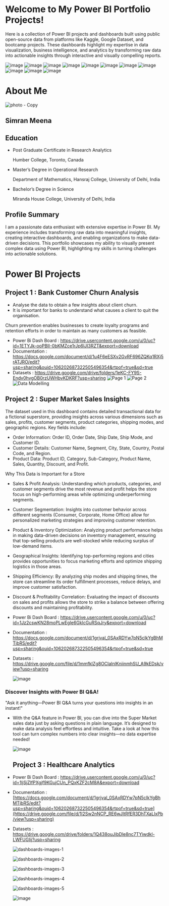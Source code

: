 # Welcome to My Power BI Portfolio Projects! 

Here is a collection of Power BI projects and dashboards built using public open-source data from platforms like Kaggle, Google Dataset, and bootcamp projects. These dashboards highlight my expertise in data visualization, business intelligence, and analytics by transforming raw data into actionable insights through interactive and visually compelling reports.

![image](https://github.com/user-attachments/assets/d5a7dcb7-9d57-4e0f-be01-c7f0d1f5e5d0) ![image](https://github.com/user-attachments/assets/594a6aee-e18d-4999-a1c9-d31b367f0598) ![image](https://github.com/user-attachments/assets/6350bb0d-0b4f-4095-8bc9-5ad94dd54b50) ![image](https://github.com/user-attachments/assets/b78c5667-b703-42f7-a1d1-6f8de09fe402) ![image](https://github.com/user-attachments/assets/368ae3c5-8295-4c8d-9eb7-b596b22bd00f) ![image](https://github.com/user-attachments/assets/8aae5b00-d686-4683-9f77-169c5ef506f1) ![image](https://github.com/user-attachments/assets/2e5036dd-b71d-4e72-9abf-2a937906fb62) ![image](https://github.com/user-attachments/assets/0794904b-f806-4df4-9a3f-95cf622932bc) ![image](https://github.com/user-attachments/assets/83673404-85b2-4206-b672-9d35ba36d9e5) ![image](https://github.com/user-attachments/assets/595af2f1-75e0-434a-871e-133a55a8a747) ![image](https://github.com/user-attachments/assets/45ac9e11-81bb-4ccd-99d1-c4aaa39c1491)


# About Me
![photo - Copy](https://github.com/user-attachments/assets/d430081d-1d15-4654-b50e-0cdc27eddd96)

## Simran Meena

## Education
- Post Graduate Certificate in Research Analytics

  Humber College, Toronto, Canada
- Master’s Degree in Operational Research

  Department of Mathematics, Hansraj College, University of Delhi, India
- Bachelor’s Degree in Science

  Miranda House College, University of Delhi, India

## Profile Summary
I am a passionate data enthusiast with extensive expertise in Power BI. My experience includes transforming raw data into meaningful insights, creating interactive dashboards, and enabling organizations to make data-driven decisions. This portfolio showcases my ability to visually present complex data using Power BI, highlighting my skills in turning challenges into actionable solutions.

# Power BI Projects
## Project 1 : Bank Customer Churn Analysis
- Analyse the data to obtain a few insights about client churn.
- It is important for banks to understand what causes a client to quit the organisation.
  
Churn prevention enables businesses to create loyalty programs and retention efforts in order to maintain as many customers as feasible.
- Power Bi Dash Board : https://drive.usercontent.google.com/u/0/uc?id=1ETYJk-ooPBII-0bKMZce1rJp6lJI3RZT&export=download
- Documentation : https://docs.google.com/document/d/1u4F6eESXv2GvRF696ZQKq1RXj5rATJRO/edit?usp=sharing&ouid=106202687322505496354&rtpof=true&sd=true
- Datasets : https://drive.google.com/drive/folders/1eKC-FY9S-Endv0hvgOB0rzUWHbvKDKRF?usp=sharing
![Page 1](https://github.com/user-attachments/assets/d5065440-4265-4a18-b08c-894b0d07b346)
![Page 2](https://github.com/user-attachments/assets/a27c0a81-90b0-4819-9b36-1b6c02335dec)
![Data Modelling](https://github.com/user-attachments/assets/32f4a340-a4e8-458d-a136-5c32571a4144)


## Project 2 : Super Market Sales Insights
The dataset used in this dashboard contains detailed transactional data for a fictional superstore, providing insights across various dimensions such as sales, profits, customer segments, product categories, shipping modes, and geographic regions. Key fields include:

- Order Information: Order ID, Order Date, Ship Date, Ship Mode, and Customer ID.
- Customer Details: Customer Name, Segment, City, State, Country, Postal Code, and Region.
- Product Data: Product ID, Category, Sub-Category, Product Name, Sales, Quantity, Discount, and Profit.

Why This Data is Important for a Store
- Sales & Profit Analysis: Understanding which products, categories, and customer segments drive the most revenue and profit helps the store focus on high-performing areas while optimizing underperforming segments.
- Customer Segmentation: Insights into customer behavior across different segments (Consumer, Corporate, Home Office) allow for personalized marketing strategies and improving customer retention.
- Product & Inventory Optimization: Analyzing product performance helps in making data-driven decisions on inventory management, ensuring that top-selling products are well-stocked while reducing surplus of low-demand items.
- Geographical Insights: Identifying top-performing regions and cities provides opportunities to focus marketing efforts and optimize shipping logistics in those areas.
- Shipping Efficiency: By analyzing ship modes and shipping times, the store can streamline its order fulfillment processes, reduce delays, and improve customer satisfaction.
- Discount & Profitability Correlation: Evaluating the impact of discounts on sales and profits allows the store to strike a balance between offering discounts and maintaining profitability.

- Power Bi Dash Board : https://drive.usercontent.google.com/u/0/uc?id=1Jz2cswKN28moPLwEgle6GklcGuRSqJry&export=download
- Documentation : https://docs.google.com/document/d/1grjval_0SAxRDYw7pN5clkYgBhMTjbRS/edit?usp=sharing&ouid=106202687322505496354&rtpof=true&sd=true
- Datasets : https://drive.google.com/file/d/1mmfkIZg8OClalnlKniinmhSU_A9kEDsk/view?usp=sharing
  
  ![image](https://github.com/user-attachments/assets/9369c7d9-3edf-48b7-a928-91a8934527d7)

 ### Discover Insights with Power BI Q&A! 
 "Ask it anything—Power BI Q&A turns your questions into insights in an instant!"

- With the Q&A feature in Power BI, you can dive into the Super Market sales data just by asking questions in plain language. It’s designed to make data analysis feel effortless and intuitive. Take a look at how this tool can turn complex numbers into clear insights—no data expertise needed!

  ![image](https://github.com/user-attachments/assets/9c2e3def-fc4c-461e-9161-9d527b1c61c6)


  ## Project 3 : Healthcare Analytics
- Power Bi Dash Board : https://drive.usercontent.google.com/u/0/uc?id=1ljSjZlfPXgjf9KGujCUn_PQxKZF2cM8A&export=download
- Documentation : [https://docs.google.com/document/d/1grjval_0SAxRDYw7pN5clkYgBhMTjbRS/edit?usp=sharing&ouid=106202687322505496354&rtpof=true&sd=true](https://drive.google.com/file/d/1l2Sw2nNCP_RE6wJItRfER3DhTXaLlxPb/view?usp=sharing)
- Datasets : https://drive.google.com/drive/folders/1Q438ouJibDle8nc7TYiwdkl-LWFUGIij?usp=sharing
  
  ![dashboards-images-1](https://github.com/user-attachments/assets/8e2558a1-4be6-4028-b1a9-4b4ebe42b62c)

  ![dashboards-images-2](https://github.com/user-attachments/assets/12dccfed-c39e-474c-a680-619bd8479d34)

  ![dashboards-images-3](https://github.com/user-attachments/assets/bba497fb-0d04-4cf3-8a5c-691735da36b9)

  ![dashboards-images-4](https://github.com/user-attachments/assets/5e179462-bb7c-4cc4-b089-7c73428ba9a1)

  ![dashboards-images-5](https://github.com/user-attachments/assets/94baff26-b261-44bc-94fc-124a3ca73bb7)

  ![image](https://github.com/user-attachments/assets/1c3581f9-1006-441f-bf78-b9ea154dc09a)





